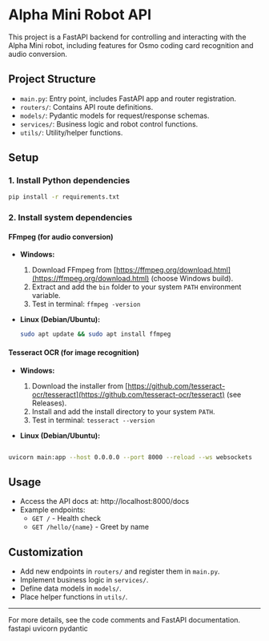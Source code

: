 # Alpha Mini Robot API

This project is a FastAPI backend for controlling and interacting with the Alpha Mini robot, including features for Osmo coding card recognition and audio conversion.

## Project Structure

- `main.py`: Entry point, includes FastAPI app and router registration.
- `routers/`: Contains API route definitions.
- `models/`: Pydantic models for request/response schemas.
- `services/`: Business logic and robot control functions.
- `utils/`: Utility/helper functions.

## Setup

### 1. Install Python dependencies

```bash
pip install -r requirements.txt
```

### 2. Install system dependencies

#### **FFmpeg** (for audio conversion)
- **Windows:**
  1. Download FFmpeg from [https://ffmpeg.org/download.html](https://ffmpeg.org/download.html) (choose Windows build).
  2. Extract and add the `bin` folder to your system `PATH` environment variable.
  3. Test in terminal: `ffmpeg -version`

- **Linux (Debian/Ubuntu):**
  ```bash
  sudo apt update && sudo apt install ffmpeg
  ```

#### **Tesseract OCR** (for image recognition)
- **Windows:**
  1. Download the installer from [https://github.com/tesseract-ocr/tesseract](https://github.com/tesseract-ocr/tesseract) (see Releases).
  2. Install and add the install directory to your system `PATH`.
  3. Test in terminal: `tesseract --version`

- **Linux (Debian/Ubuntu):**
  ```bash

```bash
uvicorn main:app --host 0.0.0.0 --port 8000 --reload --ws websockets
```

## Usage

- Access the API docs at: http://localhost:8000/docs
- Example endpoints:
  - `GET /` - Health check
  - `GET /hello/{name}` - Greet by name

## Customization

- Add new endpoints in `routers/` and register them in `main.py`.
- Implement business logic in `services/`.
- Define data models in `models/`.
- Place helper functions in `utils/`.

---

For more details, see the code comments and FastAPI documentation.
fastapi
uvicorn
pydantic

